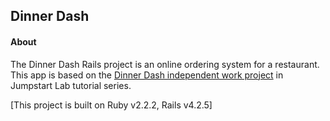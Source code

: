 ## Dinner Dash
#### About
The Dinner Dash Rails project is an online ordering system for a restaurant. This app is based on the [Dinner Dash independent work project](http://tutorials.jumpstartlab.com/projects/dinner_dash.html) in Jumpstart Lab tutorial series.

[This project is built on Ruby v2.2.2, Rails v4.2.5]